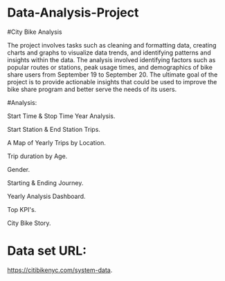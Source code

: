 # Data-Analysis-Project
#City Bike Analysis

The project involves tasks such as cleaning and formatting data, creating charts and graphs to visualize data trends, and identifying patterns and insights within the data. The analysis involved identifying factors such as popular routes or stations, peak usage times, and demographics of bike share users from September 19 to September 20. The ultimate goal of the project is to provide actionable insights that could be used to improve the bike share program and better serve the needs of its users.

#Analysis:

Start Time & Stop Time Year Analysis.

Start Station & End Station Trips.

A Map of Yearly Trips by Location.

Trip duration by Age.

Gender.

Starting & Ending Journey.

Yearly Analysis Dashboard.

Top KPI's.

City Bike Story.

# Data set URL: 

https://citibikenyc.com/system-data.


